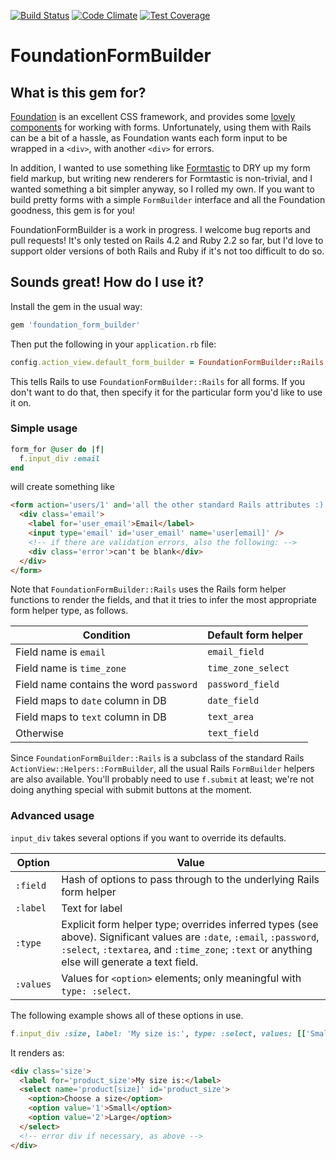[![Build Status](https://travis-ci.org/marnen/foundation_form_builder.svg)](https://travis-ci.org/marnen/foundation_form_builder)
[![Code Climate](https://codeclimate.com/github/marnen/foundation_form_builder/badges/gpa.svg)](https://codeclimate.com/github/marnen/foundation_form_builder)
[![Test Coverage](https://codeclimate.com/github/marnen/foundation_form_builder/badges/coverage.svg)](https://codeclimate.com/github/marnen/foundation_form_builder)

# FoundationFormBuilder

## What is this gem for?

[Foundation](http://foundation.zurb.com) is an excellent CSS framework, and provides some [lovely components](http://foundation.zurb.com/docs/components/forms.html) for working with forms. Unfortunately, using them with Rails can be a bit of a hassle, as Foundation wants each form input to be wrapped in a `<div>`, with another `<div>` for errors.

In addition, I wanted to use something like [Formtastic](http://github.com/justinfrench/formtastic) to DRY up my form field markup, but writing new renderers for Formtastic is non-trivial, and I wanted something a bit simpler anyway, so I rolled my own. If you want to build pretty forms with a simple `FormBuilder` interface and all the Foundation goodness, this gem is for you!

FoundationFormBuilder is a work in progress. I welcome bug reports and pull requests! It's only tested on Rails 4.2 and Ruby 2.2 so far, but I'd love to support older versions of both Rails and Ruby if it's not too difficult to do so.

## Sounds great! How do I use it?

Install the gem in the usual way:
```ruby
gem 'foundation_form_builder'
```
Then put the following in your `application.rb` file:
```ruby
config.action_view.default_form_builder = FoundationFormBuilder::Rails
```
This tells Rails to use `FoundationFormBuilder::Rails` for all forms. If you don't want to do that, then specify it for the particular form you'd like to use it on.

### Simple usage

```ruby
form_for @user do |f|
  f.input_div :email
end
```
will create something like
```html
<form action='users/1' and='all the other standard Rails attributes :)'>
  <div class='email'>
    <label for='user_email'>Email</label>
    <input type='email' id='user_email' name='user[email]' />
    <!-- if there are validation errors, also the following: -->
    <div class='error'>can't be blank</div>
  </div>
</form>
```

Note that `FoundationFormBuilder::Rails` uses the Rails form helper functions to render the fields, and that it tries to infer the most appropriate form helper type, as follows.

| Condition                               | Default form helper |
| ----                                    | ----                |
| Field name is `email`                   | `email_field`       |
| Field name is `time_zone`               | `time_zone_select`  |
| Field name contains the word `password` | `password_field`    |
| Field maps to `date` column in DB       | `date_field`        |
| Field maps to `text` column in DB       | `text_area`         |
| Otherwise                               | `text_field`        |

Since `FoundationFormBuilder::Rails` is a subclass of the standard Rails `ActionView::Helpers::FormBuilder`, all the usual Rails `FormBuilder` helpers are also available. You'll probably need to use `f.submit` at least; we're not doing anything special with submit buttons at the moment.

### Advanced usage

`input_div` takes several options if you want to override its defaults.

| Option    | Value                                                                                                                                                                                                                  |
| ------    | ------                                                                                                                                                                                                                 |
| `:field`  | Hash of options to pass through to the underlying Rails form helper                                                                                                                                                    |
| `:label`  | Text for label                                                                                                                                                                                                         |
| `:type`   | Explicit form helper type; overrides inferred types (see above). Significant values are `:date`, `:email`, `:password`, `:select`, `:textarea`, and `:time_zone`; `:text` or anything else will generate a text field. |
| `:values` | Values for `<option>` elements; only meaningful with `type: :select`.                                                                                                                                                  |

The following example shows all of these options in use.

```ruby
f.input_div :size, label: 'My size is:', type: :select, values: [['Small', 1], ['Large', 2]], field: {prompt: 'Choose a size'}
```

It renders as:
```html
<div class='size'>
  <label for='product_size'>My size is:</label>
  <select name='product[size]' id='product_size'>
    <option>Choose a size</option>
    <option value='1'>Small</option>
    <option value='2'>Large</option>
  </select>
  <!-- error div if necessary, as above -->
</div>
```
